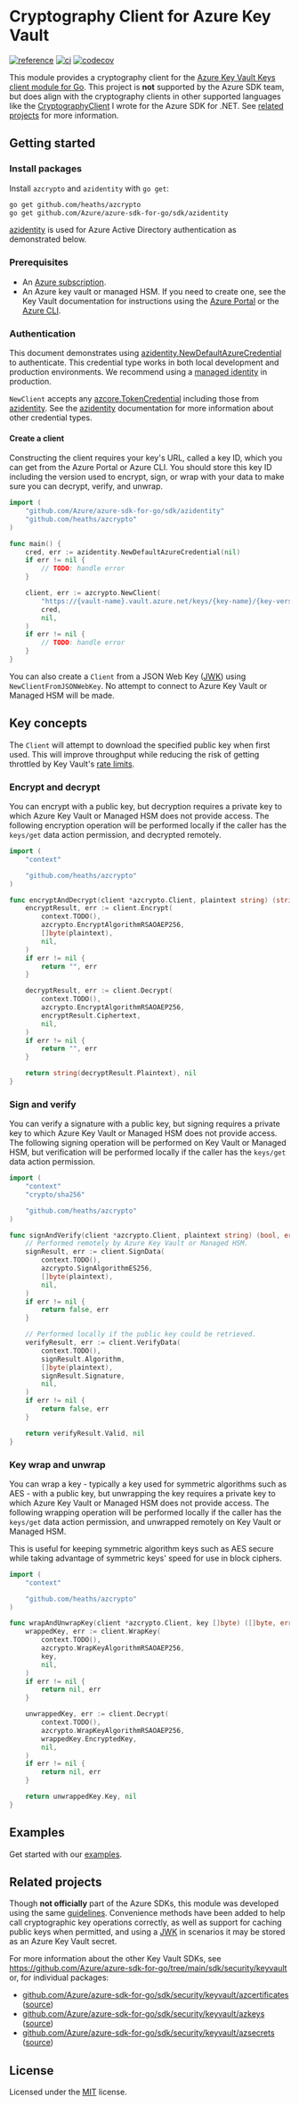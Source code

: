 # Cryptography Client for Azure Key Vault

[![reference](https://pkg.go.dev/badge/github.com/heaths/azcrypto.svg)](https://pkg.go.dev/github.com/heaths/azcrypto)
[![ci](https://github.com/heaths/azcrypto/actions/workflows/ci.yml/badge.svg?event=push)](https://github.com/heaths/azcrypto/actions/workflows/ci.yml)
[![codecov](https://codecov.io/gh/heaths/azcrypto/branch/main/graph/badge.svg?token=uL62c7z0zO)](https://codecov.io/gh/heaths/azcrypto)

This module provides a cryptography client for the [Azure Key Vault Keys client module for Go][azkeys].
This project is **not** supported by the Azure SDK team, but does align with the cryptography clients in other supported languages like the [CryptographyClient] I wrote for the Azure SDK for .NET. See [related projects](#related-projects) for more information.

## Getting started

### Install packages

Install `azcrypto` and `azidentity` with `go get`:

```bash
go get github.com/heaths/azcrypto
go get github.com/Azure/azure-sdk-for-go/sdk/azidentity
```

[azidentity] is used for Azure Active Directory authentication as demonstrated below.

### Prerequisites

* An [Azure subscription](https://azure.microsoft.com/free/).
* An Azure key vault or managed HSM. If you need to create one, see the Key Vault documentation for instructions using the [Azure Portal](https://docs.microsoft.com/azure/key-vault/general/quick-create-portal) or the [Azure CLI](https://docs.microsoft.com/azure/key-vault/general/quick-create-cli).

### Authentication

This document demonstrates using [azidentity.NewDefaultAzureCredential] to authenticate. This credential type works in both local development and production environments. We recommend using a [managed identity] in production.

`NewClient` accepts any [azcore.TokenCredential] including those from [azidentity]. See the [azidentity] documentation for more information about other credential types.

#### Create a client

Constructing the client requires your key's URL, called a key ID, which you can get from the Azure Portal or Azure CLI. You should store this key ID including the version used to encrypt, sign, or wrap with your data to make sure you can decrypt, verify, and unwrap.

```go
import (
    "github.com/Azure/azure-sdk-for-go/sdk/azidentity"
    "github.com/heaths/azcrypto"
)

func main() {
    cred, err := azidentity.NewDefaultAzureCredential(nil)
    if err != nil {
        // TODO: handle error
    }

    client, err := azcrypto.NewClient(
        "https://{vault-name}.vault.azure.net/keys/{key-name}/{key-version}",
        cred,
        nil,
    )
    if err != nil {
        // TODO: handle error
    }
}
```

You can also create a `Client` from a JSON Web Key ([JWK]) using `NewClientFromJSONWebKey`. No attempt to connect to Azure Key Vault or Managed HSM will be made.

## Key concepts

The `Client` will attempt to download the specified public key when first used. This will improve throughput while reducing the risk of getting throttled by Key Vault's [rate limits].

### Encrypt and decrypt

You can encrypt with a public key, but decryption requires a private key to which Azure Key Vault or Managed HSM does not provide access.
The following encryption operation will be performed locally if the caller has the `keys/get` data action permission, and decrypted remotely.

```go
import (
    "context"

    "github.com/heaths/azcrypto"
)

func encryptAndDecrypt(client *azcrypto.Client, plaintext string) (string, error) {
    encryptResult, err := client.Encrypt(
        context.TODO(),
        azcrypto.EncryptAlgorithmRSAOAEP256,
        []byte(plaintext),
        nil,
    )
    if err != nil {
        return "", err
    }

    decryptResult, err := client.Decrypt(
        context.TODO(),
        azcrypto.EncryptAlgorithmRSAOAEP256,
        encryptResult.Ciphertext,
        nil,
    )
    if err != nil {
        return "", err
    }

    return string(decryptResult.Plaintext), nil
}
```

### Sign and verify

You can verify a signature with a public key, but signing requires a private key to which Azure Key Vault or Managed HSM does not provide access.
The following signing operation will be performed on Key Vault or Managed HSM, but verification will be performed locally if the caller
has the `keys/get` data action permission.

```go
import (
    "context"
    "crypto/sha256"

    "github.com/heaths/azcrypto"
)

func signAndVerify(client *azcrypto.Client, plaintext string) (bool, error) {
    // Performed remotely by Azure Key Vault or Managed HSM.
    signResult, err := client.SignData(
        context.TODO(),
        azcrypto.SignAlgorithmES256,
        []byte(plaintext),
        nil,
    )
    if err != nil {
        return false, err
    }

    // Performed locally if the public key could be retrieved.
    verifyResult, err := client.VerifyData(
        context.TODO(),
        signResult.Algorithm,
        []byte(plaintext),
        signResult.Signature,
        nil,
    )
    if err != nil {
        return false, err
    }

    return verifyResult.Valid, nil
}
```

### Key wrap and unwrap

You can wrap a key - typically a key used for symmetric algorithms such as AES - with a public key,
but unwrapping the key requires a private key to which Azure Key Vault or Managed HSM does not provide access.
The following wrapping operation will be performed locally if the caller has the `keys/get` data action permission,
and unwrapped remotely on Key Vault or Managed HSM.

This is useful for keeping symmetric algorithm keys such as AES secure while taking advantage of symmetric keys' speed for use in block ciphers.

```go
import (
    "context"

    "github.com/heaths/azcrypto"
)

func wrapAndUnwrapKey(client *azcrypto.Client, key []byte) ([]byte, error) {
    wrappedKey, err := client.WrapKey(
        context.TODO(),
        azcrypto.WrapKeyAlgorithmRSAOAEP256,
        key,
        nil,
    )
    if err != nil {
        return nil, err
    }

    unwrappedKey, err := client.Decrypt(
        context.TODO(),
        azcrypto.WrapKeyAlgorithmRSAOAEP256,
        wrappedKey.EncryptedKey,
        nil,
    )
    if err != nil {
        return nil, err
    }

    return unwrappedKey.Key, nil
}
```

## Examples

Get started with our [examples].

## Related projects

Though **not officially** part of the Azure SDKs, this module was developed using the same [guidelines](https://azure.github.io/azure-sdk/golang_introduction.html).
Convenience methods have been added to help call cryptographic key operations correctly, as well as support for caching public keys when permitted, and using a [JWK] in scenarios it may be stored as an Azure Key Vault secret.

For more information about the other Key Vault SDKs, see <https://github.com/Azure/azure-sdk-for-go/tree/main/sdk/security/keyvault> or, for individual packages:

* [github.com/Azure/azure-sdk-for-go/sdk/security/keyvault/azcertificates](https://pkg.go.dev/github.com/Azure/azure-sdk-for-go/sdk/security/keyvault/azcertificates) ([source](https://github.com/Azure/azure-sdk-for-go/tree/main/sdk/security/keyvault/azcertificates))
* [github.com/Azure/azure-sdk-for-go/sdk/security/keyvault/azkeys](https://pkg.go.dev/github.com/Azure/azure-sdk-for-go/sdk/security/keyvault/azkeys) ([source](https://github.com/Azure/azure-sdk-for-go/tree/main/sdk/security/keyvault/azkeys))
* [github.com/Azure/azure-sdk-for-go/sdk/security/keyvault/azsecrets](https://pkg.go.dev/github.com/Azure/azure-sdk-for-go/sdk/security/keyvault/azsecrets) ([source](https://github.com/Azure/azure-sdk-for-go/tree/main/sdk/security/keyvault/azsecrets))

## License

Licensed under the [MIT](LICENSE.txt) license.

[azcore.TokenCredential]: https://pkg.go.dev/github.com/Azure/azure-sdk-for-go/sdk/azcore#TokenCredential
[azidentity.NewDefaultAzureCredential]: https://pkg.go.dev/github.com/Azure/azure-sdk-for-go/sdk/azidentity#NewDefaultAzureCredential
[azidentity]: https://pkg.go.dev/github.com/Azure/azure-sdk-for-go/sdk/azidentity
[azkeys]: https://pkg.go.dev/github.com/Azure/azure-sdk-for-go/sdk/security/keyvault/azkeys
[CryptographyClient]: https://learn.microsoft.com/dotnet/api/azure.security.keyvault.keys.cryptography.cryptographyclient
[examples]: https://pkg.go.dev/github.com/heaths/azcrypto#pkg-examples
[JWK]: https://www.rfc-editor.org/rfc/rfc7517
[managed identity]: https://docs.microsoft.com/azure/active-directory/managed-identities-azure-resources/overview
[rate limits]: https://learn.microsoft.com/azure/key-vault/general/service-limits

